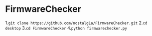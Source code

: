 # FirmwareChecker

1.`git clone https://github.com/nostalg1a/FirmwareChecker.git`
2.`cd desktop`
3.`cd FirmwareChecker`
4.`python firmwarechecker.py`
